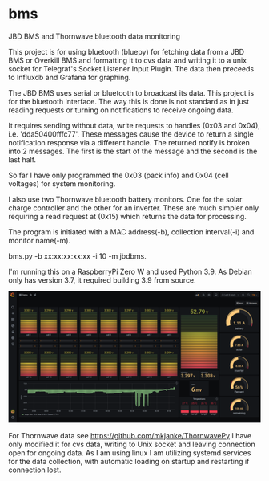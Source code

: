 # bms
JBD BMS and Thornwave bluetooth data monitoring 

This project is for using bluetooth (bluepy) for fetching data from a JBD BMS or Overkill BMS and formatting it to cvs data and writing it to a unix socket for Telegraf's Socket Listener Input Plugin. The data then preceeds to Influxdb and Grafana for graphing.

The JBD BMS uses serial or bluetooth to broadcast its data. This project is for the bluetooth interface. The way this is done is not standard as in just reading requests or turning on notifications to receive ongoing data.

It requires sending without data, write requests to handles (0x03 and 0x04), i.e. 'dda50400fffc77'. These messages cause the device to return a single notification response via a different handle. The returned notify is broken into 2 messages. The first is the start of the message and the second is the last half. 

So far I have only programmed the 0x03 (pack info) and 0x04 (cell voltages) for system monitoring.

I also use two Thornwave bluetooth battery monitors. One for the solar charge controller and the other for an inverter. These are much simpler only requiring a read request at (0x15) which returns the data for processing.

The program is initiated with a MAC address(-b), collection interval(-i) and monitor name(-m).

bms.py -b xx:xx:xx:xx:xx -i 10 -m jbdbms.

I'm running this on a RaspberryPi Zero W and used Python 3.9. As Debian only has version 3.7, it required building 3.9 from source. 

![Screenshot](jbdbms.png)

For Thornwave data see https://github.com/mkjanke/ThornwavePy I have only modified it for cvs data, writing to Unix socket and leaving connection open for ongoing data. As I am using linux I am utilizing systemd services for the data collection, with automatic loading on startup and restarting if connection lost.

